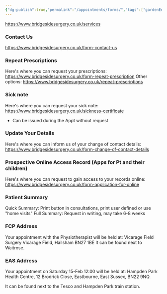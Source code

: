 ```yaml
---
{"dg-publish":true,"permalink":"/appointments/forms/","tags":["gardenEntry"]}
---
```


https://www.bridgesidesurgery.co.uk/services
### Contact Us
https://www.bridgesidesurgery.co.uk/form-contact-us
### Repeat Prescriptions
Here's where you can request your prescriptions:
https://www.bridgesidesurgery.co.uk/form-repeat-prescription
Other options: 
https://www.bridgesidesurgery.co.uk/repeat-prescriptions
### Sick note
Here's where you can request your sick note:
https://www.bridgesidesurgery.co.uk/sickness-certificate
- Can be issued during the Appt without request
### Update Your Details
Here's where you can inform us of your change of contact details:
https://www.bridgesidesurgery.co.uk/form-change-of-contact-details
### Prospective Online Access Record (Apps for Pt and their children) 
Here's where you can request to gain access to your records online:
https://www.bridgesidesurgery.co.uk/form-application-for-online
### Patient Summary
Quick Summary: Print button in consultations, print user defined or use "home visits"
Full Summary: Request in writing, may take 6-8 weeks
### FCP Address
Your appointment with the Physiotherapist will be held at:
Vicarage Field Surgery
Vicarage Field, Hailsham BN27 1BE
It can be found next to Waitrose.
### EAS Address
Your appointment on Saturday 15-Feb 12:00 will be held at:
Hampden Park Health Centre, 12 Brodrick Close, Eastbourne, East Sussex, BN22 9NQ.  

It can be found next to the Tesco and Hampden Park train station.
